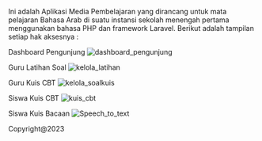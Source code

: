 Ini adalah Aplikasi Media Pembelajaran yang dirancang untuk mata pelajaran Bahasa Arab di suatu instansi sekolah menengah pertama menggunakan bahasa PHP dan framework Laravel.
Berikut adalah tampilan setiap hak aksesnya :


Dashboard Pengunjung
![dashboard_pengunjung](https://github.com/Wahyunianti/elearning_cbt/assets/122524103/67d6800f-d6cc-4248-9e63-5e1328fa56cc)

Guru Latihan Soal
![kelola_latihan](https://github.com/Wahyunianti/elearning_cbt/assets/122524103/ff8c6261-a9f6-4e4a-93ff-cf7785ac47c2)

Guru Kuis CBT
![kelola_soalkuis](https://github.com/Wahyunianti/elearning_cbt/assets/122524103/17cdb827-b4fb-4458-b323-9e7f9db3864a)

Siswa Kuis CBT
![kuis_cbt](https://github.com/Wahyunianti/elearning_cbt/assets/122524103/0b3fbc78-facb-44e4-a11d-ed50dfa80558)

Siswa Kuis Bacaan
![Speech_to_text](https://github.com/Wahyunianti/elearning_cbt/assets/122524103/a08792e8-2c57-4c44-a3f9-8541450e9f00)


Copyright@2023
